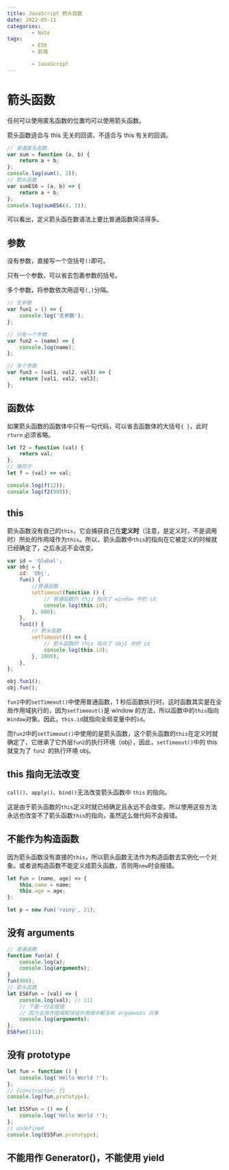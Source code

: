 ```yaml
---
title: JavaScript 箭头函数
date: 2022-05-11
categories:
        - Note
tags:
        - ES6
        - 前端

        - JavaScript
---
```


# 箭头函数

任何可以使用匿名函数的位置均可以使用箭头函数。

箭头函数适合与 this 无关的回调，不适合与 this 有关的回调。

```js
// 普通匿名函数
var sum = function (a, b) {
	return a + b;
};
console.log(sum(1, 2));
// 箭头函数
var sumES6 = (a, b) => {
	return a + b;
};
console.log(sumES6(4, 3));
```

可以看出，定义箭头函在数语法上要比普通函数简洁得多。

## 参数

没有参数，直接写一个空括号`()`即可。

只有一个参数，可以省去包裹参数的括号。

多个参数，将参数依次用逗号`(,)`分隔。

```js
// 无参数
var fun1 = () => {
	console.log('无参数');
};

// 只有一个参数
var fun2 = (name) => {
	console.log(name);
};

// 多个参数
var fun3 = (val1, val2, val3) => {
	return [val1, val2, val3];
};
```

## 函数体

如果箭头函数的函数体中只有一句代码，可以省去函数体的大括号`{ }`，此时`rturn` 必须省略。

```js
let f2 = function (val) {
	return val;
};
// 等同于
let f = (val) => val;

console.log(f(12));
console.log(f2(999));
```

## this

箭头函数没有自己的`this`，它会捕获自己在**定义时**（注意，是定义时，不是调用时）所处的作用域作为`this`。所以，箭头函数中`this`的指向在它被定义的时候就已经确定了，之后永远不会改变。

```js
var id = 'Global';
var obj = {
	id: 'Obj',
	fun() {
		//普通函数
		setTimeout(function () {
			// 普通函数的 this 指向了 window 中的 id
			console.log(this.id);
		}, 000);
	},
	fun1() {
		// 箭头函数
		setTimeout(() => {
			// 箭头函数的 this 指向了 obj1 中的 id
			console.log(this.id);
		}, 1000);
	},
};

obj.fun1();
obj.fun();
```

`fun1`中的`setTimeout()`中使用普通函数，1 秒后函数执行时，这时函数其实是在全局作用域执行的，因为`setTimeout()`是 window 的方法，所以函数中的`this`指向`Window`对象。因此，`this.id`就指向全局变量中的`id`。

而`fun2`中的`setTimeout()`中使用的是箭头函数，这个箭头函数的`this`在定义时就确定了，它继承了它外层`fun2`的执行环境（obj），因此，`setTimeout()`中的 this 就变为了 `fun2 `的执行环境 obj。

## this 指向无法改变

`call()`、`apply()`、`bind()`无法改变箭头函数中 `this` 的指向。

这是由于箭头函数的`this`定义时就已经确定且永远不会改变。所以使用这些方法永远也改变不了箭头函数`this`的指向，虽然这么做代码不会报错。

## 不能作为构造函数

因为箭头函数没有直接的`this`，所以箭头函数无法作为构造函数去实例化一个对象。或者说构造函数不能定义成箭头函数，否则用`new`时会报错。

```js
let Fun = (name, age) => {
	this.name = name;
	this.age = age;
};

let p = new Fun('rainy', 21);
```

## 没有 arguments

```js
// 普通函数
function fun(a) {
	console.log(a);
	console.log(arguments);
}
fun(000);
// 箭头函数
let ES6fun = (val) => {
	console.log(val); // 111
	// 下面一行会报错
	// 因为全局作用域和块级作用域中都没有 arguments 对象
	console.log(arguments);
};
ES6fun(111);
```

## 没有 prototype

```js
let fun = function () {
	console.log('Hello World !');
};
// {constructor: ƒ}
console.log(fun.prototype);

let ES5Fun = () => {
	console.log('Hello World !');
};
// undefined
console.log(ES5Fun.prototype);
```

## 不能用作 Generator()，不能使用 yield
